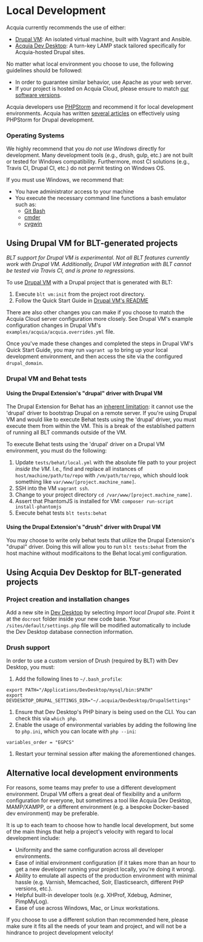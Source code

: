 # Local Development

Acquia currently recommends the use of either:

  * [Drupal VM](#drupal-vm): An isolated virtual machine, built with Vagrant and Ansible.
  * [Acquia Dev Desktop](#dd): A turn-key LAMP stack tailored specifically for Acquia-hosted Drupal sites.

No matter what local environment you choose to use, the following guidelines should be followed:

  * In order to guarantee similar behavior, use Apache as your web server.
  * If your project is hosted on Acquia Cloud, please ensure to match [our software versions](https://docs.acquia.com/cloud/arch/tech-platform).

Acquia developers use [PHPStorm](http://www.jetbrains.com/phpstorm/) and recommend it for local development environments. Acquia has written [several articles](https://docs.acquia.com/search/site/phpstorm) on effectively using PHPStorm for Drupal development.

### Operating Systems

We highly recommend that you *do not use Windows* directly for development. Many development tools (e.g., drush, gulp, etc.) are not built or tested for Windows compatibility. Furthermore, most CI solutions (e.g., Travis CI, Drupal CI, etc.) do not permit testing on Windows OS.

If you must use Windows, we recommend that:
* You have administrator access to your machine
* You execute the necessary command line functions a bash emulator such as:
    * [Git Bash](https://git-for-windows.github.io/)
    * [cmder](http://cmder.net/)
    * [cygwin](https://www.cygwin.com/)

## <a name="drupal-vm"></a>Using Drupal VM for BLT-generated projects

_BLT support for Drupal VM is experimental. Not all BLT features currently work with Drupal VM. Additionally, Drupal VM integration with BLT cannot be tested via Travis CI, and is prone to regressions._

To use [Drupal VM](http://www.drupalvm.com/) with a Drupal project that is generated with BLT:

1. Execute `blt vm:init` from the project root directory.
1. Follow the Quick Start Guide in [Drupal VM's README](https://github.com/geerlingguy/drupal-vm#quick-start-guide)

There are also other changes you can make if you choose to match the Acquia Cloud server configuration more closely. See Drupal VM's example configuration changes in Drupal VM's `examples/acquia/acquia.overrides.yml` file.

Once you've made these changes and completed the steps in Drupal VM's Quick Start Guide, you may run `vagrant up` to bring up your local development environment, and then access the site via the configured `drupal_domain`.

### Drupal VM and Behat tests

#### Using the Drupal Extension's "drupal" driver with Drupal VM

The Drupal Extension for Behat has an [inherent limitation](https://behat-drupal-extension.readthedocs.io/en/3.1/drivers.html): it cannot use the 'drupal' driver to bootstrap Drupal on a remote server. If you're using Drupal VM and would like to execute Behat tests using the 'drupal' driver, you must execute them from within the VM. This is a break of the established pattern of running all BLT commands outside of the VM.

To execute Behat tests using the 'drupal' driver on a Drupal VM environment, you must do the following:

1. Update `tests/behat/local.yml` with the absolute file path to your project _inside the VM_. I.e., find and replace all instances of `host/machine/path/to/repo` with `/vm/path/to/repo`, which should look something like `var/www/[project.machine_name]`. 
1. SSH into the VM `vagrant ssh`.
1. Change to your project directory `cd /var/www/[project.machine_name]`.
1. Assert that PhantomJS is installed for VM: `composer run-script install-phantomjs`
1. Execute behat tests `blt tests:behat`

#### Using the Drupal Extension's "drush" driver with Drupal VM

You may choose to write only behat tests that utilize the Drupal Extension's "drupal" driver. Doing this will allow you to run `blt tests:behat` from the host machine without modificaitons to the Behat local.yml configuration.

## <a name="dd"></a>Using Acquia Dev Desktop for BLT-generated projects

### Project creation and installation changes

Add a new site in [Dev Desktop](https://www.acquia.com/products-services/dev-desktop) by selecting _Import local Drupal site_. Point it at the `docroot` folder inside your new code base. Your `/sites/default/settings.php` file will be modified automatically to include the Dev Desktop database connection information.

### Drush support

In order to use a custom version of Drush (required by BLT) with Dev Desktop, you must:

1. Add the following lines to `~/.bash_profile`:

  ```
  export PATH="/Applications/DevDesktop/mysql/bin:$PATH"
  export DEVDESKTOP_DRUPAL_SETTINGS_DIR="~/.acquia/DevDesktop/DrupalSettings"
  
  ```
1. Ensure that Dev Desktop's PHP binary is being used on the CLI. You can check this via `which php`. 
1. Enable the usage of environmental variables by adding the following line to `php.ini`, which you can locate with `php --ini`:

  ```
  variables_order = "EGPCS"
  ```
1. Restart your terminal session after making the aforementioned changes.

## Alternative local development environments

For reasons, some teams may prefer to use a different development environment. Drupal VM offers a great deal of flexibility and a uniform configuration for everyone, but sometimes a tool like Acquia Dev Desktop, MAMP/XAMPP, or a different environment (e.g. a bespoke Docker-based dev environment) may be preferable.

It is up to each team to choose how to handle local development, but some of the main things that help a project's velocity with regard to local development include:

  - Uniformity and the same configuration across all developer environments.
  - Ease of initial environment configuration (if it takes more than an hour to get a new developer running your project locally, you're doing it wrong).
  - Ability to emulate all aspects of the production environment with minimal hassle (e.g. Varnish, Memcached, Solr, Elasticsearch, different PHP versions, etc.).
  - Helpful built-in developer tools (e.g. XHProf, Xdebug, Adminer, PimpMyLog).
  - Ease of use across Windows, Mac, or Linux workstations.

If you choose to use a different solution than recommended here, please make sure it fits all the needs of your team and project, and will not be a hindrance to project development velocity!
